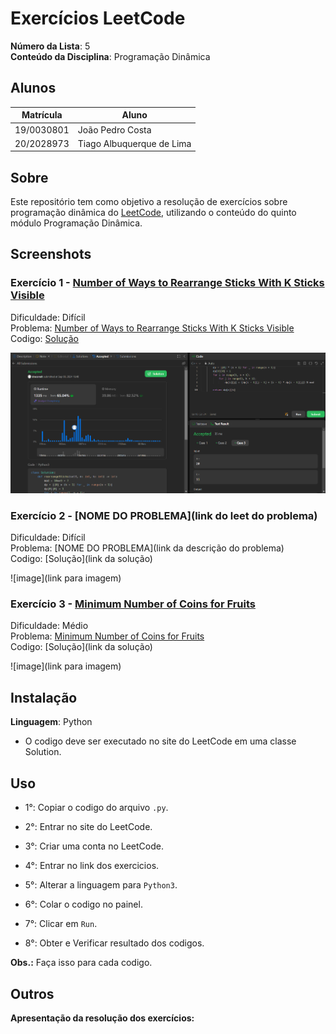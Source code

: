 # Exercícios LeetCode

**Número da Lista**: 5<br>
**Conteúdo da Disciplina**: Programação Dinâmica<br>
 
## Alunos
|Matrícula | Aluno |
| -- | -- |
| 19/0030801  | João Pedro Costa |
| 20/2028973  | Tiago Albuquerque de Lima |

## Sobre 
Este repositório tem como objetivo a resolução de exercícios sobre programação dinâmica do [LeetCode](https://leetcode.com/), utilizando o conteúdo do quinto módulo Programação Dinâmica.

## Screenshots
### Exercício 1 - [Number of Ways to Rearrange Sticks With K Sticks Visible](https://leetcode.com/problems/number-of-ways-to-rearrange-sticks-with-k-sticks-visible/)

Dificuldade: Difícil<br>
Problema: [Number of Ways to Rearrange Sticks With K Sticks Visible](Number_of_Ways_to_Rearrange_Sticks_With_K_Sticks_Visible/Number_of_Ways_to_Rearrange_Sticks_With_K_Sticks_Visible.md)<br>
Codigo: [Solução](Number_of_Ways_to_Rearrange_Sticks_With_K_Sticks_Visible/Number_of_Ways_to_Rearrange_Sticks_With_K_Sticks_Visible.py)<br>

![image](Assets/Media_1.png)

### Exercício 2 - [NOME DO PROBLEMA](link do leet do problema)

Dificuldade: Difícil<br>
Problema: [NOME DO PROBLEMA](link da descrição do problema)<br>
Codigo: [Solução](link da solução)<br>

![image](link para imagem)

### Exercício 3 - [Minimum Number of Coins for Fruits](https://leetcode.com/problems/minimum-number-of-coins-for-fruits/)

Dificuldade: Médio<br>
Problema: [Minimum Number of Coins for Fruits](Minimum_Number_of_Coins_for_Fruits/Minimum_Number_of_Coins_for_Fruits.md)<br>
Codigo: [Solução](link da solução)<br>

![image](link para imagem)

## Instalação 
**Linguagem**: Python<br>
- O codigo deve ser executado no site do LeetCode em uma classe Solution.

## Uso 
- 1°: Copiar o codigo do arquivo ```.py```.
 
- 2°: Entrar no site do LeetCode.
 
- 3°: Criar uma conta no LeetCode.
 
- 4°: Entrar no link dos exercicios.
 
- 5°: Alterar a linguagem para ```Python3```.
 
- 6°: Colar o codigo no painel.
 
- 7°: Clicar em ```Run```.
 
- 8°: Obter e Verificar resultado dos codigos.

**Obs.:** Faça isso para cada codigo.

## Outros 
**Apresentação da resolução dos exercícios:**
